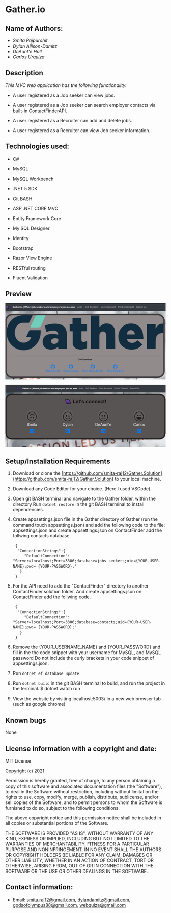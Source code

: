 # Gather.io

## Name of Authors:

   * _Smita Rajpurohit_
   * _Dylan Allison-Damitz_
   * _DeAunt'e Hall_
   * _Carlos Urquiza_

## Description

_This MVC web application has the following functionality:_

* A user registered as a Job seeker can view jobs.

* A user registered as a Job seeker can search employer contacts via built-in ContactFinderAPI.

* A user registered as a Recruiter can add and delete jobs.

* A user registered as a Recruiter can view Job seeker information.

## Technologies used:

* C#

* MySQL

* MySQL Workbench

* .NET 5 SDK

* Git BASH

* ASP .NET CORE MVC

* Entity Framework Core

* My SQL Designer

* Identity

* Bootstrap

* Razor View Engine

* RESTful routing

* Fluent Validation

## Preview

![alt text](Capture.png) 

![alt text](Capture2.png)

## Setup/Installation Requirements

1. Download or clone the [https://github.com/smita-raj12/Gather.Solution](https://github.com/smita-raj12/Gather.Solution) to your local machine.

2. Download any Code Editor for your choice. (Here I used VSCode).

3. Open git BASH terminal and navigate to the Gather folder, within the directory
Run `dotnet restore` in the git BASH terminal to install dependencies. 

4. Create appsettings.json file in the Gather directory of Gather (run the command touch appsettings.json) and add the following code to the file: appsettings.json and create appsettings.json on ContactFinder add the follwing contacts database.

      
        {                                                    
         "ConnectionStrings":{                                                          
            "DefaultConnection": "Server=localhost;Port=3306;database=jobs_seekers;uid={YOUR-USER-NAME};pwd= {YOUR-PASSWORD};"                                        
          }                                                                                
        }                                                                               

5. For the API need to add the "ContactFinder" directory to another ContactFinder.solution folder. And create appsettings.json on ContactFinder add the follwing code.

        {                                                    
         "ConnectionStrings":{                                                          
            "DefaultConnection": "Server=localhost;Port=3306;database=contacts;uid={YOUR-USER-NAME};pwd= {YOUR-PASSWORD};"                                        
          }                                                                                
        }   

6. Remove the {YOUR_USERNAME_NAME} and {YOUR_PASSWORD} and fill in the the code snippet with your username for MySQL, and MySQL password Do not include the curly brackets in your code snippet of appsettings.json.                                       
  
7. Run  `dotnet ef database update`

8. Run `dotnet build` in the git BASH terminal to build, and run the project in the terminal. $ dotnet watch run

9. View the website by visiting localhost:5003/ in a new web browser tab (such as google chrome)


## Known bugs

None 

## License information with a copyright and date:

MIT License

Copyright (c) 2021 

Permission is hereby granted, free of charge, to any person obtaining a copy of this software and associated documentation files (the "Software"), to deal in the Software without restriction, including without limitation the rights to use, copy, modify, merge, publish, distribute, sublicense, and/or sell copies of the Software, and to permit persons to whom the Software is furnished to do so, subject to the following conditions:

The above copyright notice and this permission notice shall be included in all copies or substantial portions of the Software.

THE SOFTWARE IS PROVIDED "AS IS", WITHOUT WARRANTY OF ANY KIND, EXPRESS OR IMPLIED, INCLUDING BUT NOT LIMITED TO THE WARRANTIES OF MERCHANTABILITY, FITNESS FOR A PARTICULAR PURPOSE AND NONINFRINGEMENT. IN NO EVENT SHALL THE AUTHORS OR COPYRIGHT HOLDERS BE LIABLE FOR ANY CLAIM, DAMAGES OR OTHER LIABILITY, WHETHER IN AN ACTION OF CONTRACT, TORT OR OTHERWISE, ARISING FROM, OUT OF OR IN CONNECTION WITH THE SOFTWARE OR THE USE OR OTHER DEALINGS IN THE SOFTWARE.

## Contact information:
   
* Email: smita.raj12@gmail.com, dylandamitz@gmail.com, godsofolympus88@gmail.com, webquiza@gmail.com

